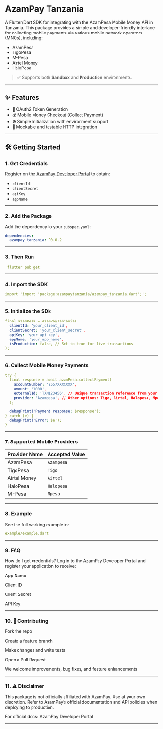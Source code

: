 # AzamPay Tanzania

A Flutter/Dart SDK for integrating with the AzamPesa Mobile Money API in Tanzania. This package provides a simple and developer-friendly interface for collecting mobile payments via various mobile network operators (MNOs), including:

- AzamPesa
- TigoPesa
- M-Pesa
- Airtel Money
- HaloPesa

> ✅ Supports both **Sandbox** and **Production** environments.

---

## ✨ Features

- 🔐 OAuth2 Token Generation
- 💰 Mobile Money Checkout (Collect Payment)
- ⚙️ Simple Initialization with environment support
- 🧪 Mockable and testable HTTP integration

---

## 🛠 Getting Started

### 1. Get Credentials

Register on the [AzamPay Developer Portal](https://developers.azampay.co.tz/home) to obtain:

- `clientId`
- `clientSecret`
- `apiKey`
- `appName`

---

### 2. Add the Package

Add the dependency to your `pubspec.yaml`:

```yaml
dependencies:
  azampay_tanzania: ^0.0.2
  ```

  ---

### 3. Then Run

```yaml
 flutter pub get 
 ```

---

### 4. Import the SDK

```yaml
import 'import 'package:azampaytanzania/azampay_tanzania.dart';';
```

---

### 5. Initialize the SDk

```yaml
final azamPesa = AzamPayTanzania(
  clientId: 'your_client_id',
  clientSecret: 'your_client_secret',
  apiKey: 'your_api_key',
  appName: 'your_app_name',
  isProduction: false, // Set to true for live transactions
);
```

---

### 6. Collect Mobile Money Payments

```yaml
try {
  final response = await azamPesa.collectPayment(
    accountNumber: '2557XXXXXXX',
    amount: '1000',
    externalId: 'TXN123456', // Unique transaction reference from your system
    provider: 'Azampesa', // Other options: Tigo, Airtel, Halopesa, Mpesa
  );

  debugPrint('Payment response: $response');
} catch (e) {
  debugPrint('Error: $e');
}
```

---

### 7. Supported Mobile Providers

| Provider Name | Accepted Value |
| ------------- | -------------- |
| AzamPesa      | `Azampesa`     |
| TigoPesa      | `Tigo`         |
| Airtel Money  | `Airtel`       |
| HaloPesa      | `Halopesa`     |
| M-Pesa        | `Mpesa`        |

---

### 8. Example

See the full working example in:

```yaml
example/example.dart
```

---

### 9. FAQ

How do I get credentials?
Log in to the AzamPay Developer Portal and register your application to receive:

App Name

Client ID

Client Secret

API Key

---

### 10. 🤝 Contributing

Fork the repo

Create a feature branch

Make changes and write tests

Open a Pull Request

We welcome improvements, bug fixes, and feature enhancements

---

### 11. ⚠️ Disclaimer

This package is not officially affiliated with AzamPay. Use at your own discretion. Refer to AzamPay’s official documentation and API policies when deploying to production.

For official docs: AzamPay Developer Portal

---

